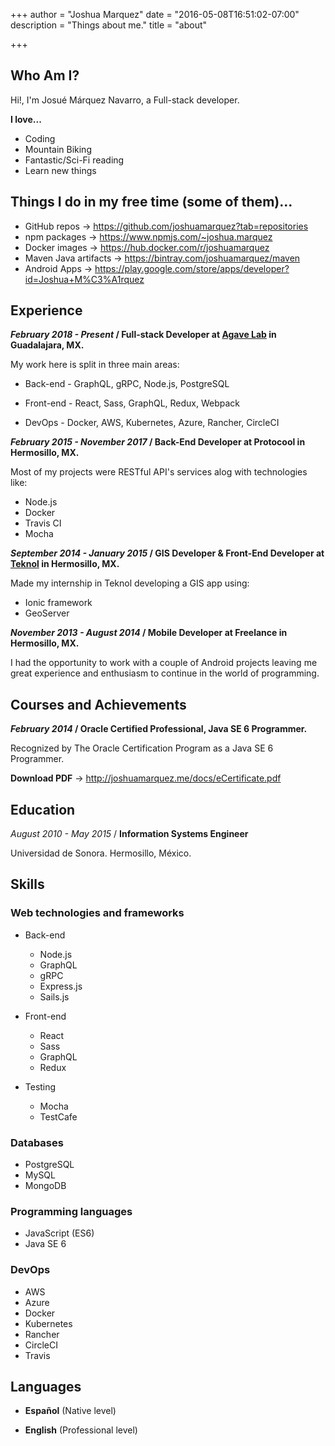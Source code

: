 +++
author = "Joshua Marquez"
date = "2016-05-08T16:51:02-07:00"
description = "Things about me."
title = "about"

+++

## Who Am I?

Hi!, I'm Josué Márquez Navarro, a Full-stack developer.

**I love...**

*   Coding
*   Mountain Biking
*   Fantastic/Sci-Fi reading
*   Learn new things

## Things I do in my free time (some of them)...

*   GitHub repos -> https://github.com/joshuamarquez?tab=repositories
*   npm packages -> https://www.npmjs.com/~joshua.marquez
*   Docker images -> https://hub.docker.com/r/joshuamarquez
*   Maven Java artifacts -> https://bintray.com/joshuamarquez/maven
*   Android Apps -> https://play.google.com/store/apps/developer?id=Joshua+M%C3%A1rquez

## Experience

**_February 2018 - Present_ / Full-stack Developer at [Agave Lab](http://agavelab.com/) in Guadalajara, MX.**

My work here is split in three main areas:

* Back-end - GraphQL, gRPC, Node.js, PostgreSQL

* Front-end - React, Sass, GraphQL, Redux, Webpack

* DevOps - Docker, AWS, Kubernetes, Azure, Rancher, CircleCI


**_February 2015 - November 2017_ / Back-End Developer at Protocool in Hermosillo, MX.**

Most of my projects were RESTful API's services alog with technologies like:

* Node.js
* Docker
* Travis CI
* Mocha

**_September 2014 - January 2015_ / GIS Developer & Front-End Developer at [Teknol](http://www.teknol.net/) in Hermosillo, MX.**

Made my internship in Teknol developing a GIS app using:

* Ionic framework
* GeoServer

**_November 2013 - August 2014_ / Mobile Developer at Freelance in Hermosillo, MX.**

I had the opportunity to work with a couple of Android projects leaving me great
experience and enthusiasm to continue in the world of programming.

## Courses and Achievements

**_February 2014_ / Oracle Certified Professional, Java SE 6 Programmer.**

Recognized by The Oracle Certification Program as a Java SE 6 Programmer. 

**Download PDF** -> http://joshuamarquez.me/docs/eCertificate.pdf

## Education

_August 2010 - May 2015_ / **Information Systems Engineer**

Universidad de Sonora. Hermosillo, México.

## Skills

### Web technologies and frameworks

* Back-end

  * Node.js
  * GraphQL
  * gRPC
  * Express.js
  * Sails.js

* Front-end

  * React
  * Sass
  * GraphQL
  * Redux

* Testing

  * Mocha
  * TestCafe

### Databases

* PostgreSQL
* MySQL
* MongoDB

### Programming languages

* JavaScript (ES6)
* Java SE 6

### DevOps

* AWS
* Azure
* Docker
* Kubernetes
* Rancher
* CircleCI
* Travis

## Languages

* **Español** (Native level)

* **English** (Professional level)
